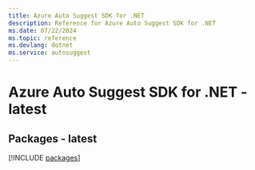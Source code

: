 ```yaml
---
title: Azure Auto Suggest SDK for .NET
description: Reference for Azure Auto Suggest SDK for .NET
ms.date: 07/22/2024
ms.topic: reference
ms.devlang: dotnet
ms.service: autosuggest
---
```

# Azure Auto Suggest SDK for .NET - latest
## Packages - latest
[!INCLUDE [packages](auto-suggest-index.md)]